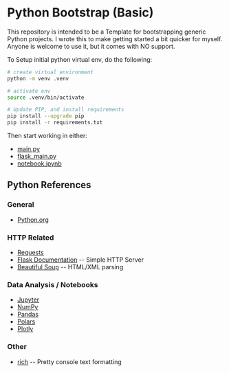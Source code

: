 # Python Bootstrap (Basic)

This repository is intended to be a Template for bootstrapping generic Python projects.
I wrote this to make getting started a bit quicker for myself.  Anyone is welcome to use it, but it comes with NO support.

To Setup initial python virtual env, do the following:
```bash
# create virtual environment
python -m venv .venv

# activate env
source .venv/bin/activate

# Update PIP, and install requirements
pip install --upgrade pip
pip install -r requirements.txt
```

Then start working in either:
- [main.py](src/main.py)
- [flask_main.py](src/flask_main.py)
- [notebook.ipynb](notebooks/notebook.ipynb)

## Python References
### General
- [Python.org](https://python.org/)

### HTTP Related
- [Requests](https://docs.python-requests.org/en/latest/index.html)
- [Flask Documentation](https://flask.palletsprojects.com/en/3.0.x/) -- Simple HTTP Server
- [Beautiful Soup](https://www.crummy.com/software/BeautifulSoup/) -- HTML/XML parsing

### Data Analysis / Notebooks
- [Jupyter](https://jupyter.org/)
- [NumPy](https://numpy.org/)
- [Pandas](https://pandas.pydata.org/)
- [Polars](https://pola.rs/)
- [Plotly](https://plotly.com/python-api-reference/generated/plotly.html)

### Other
- [rich](https://github.com/Textualize/rich) -- Pretty console text formatting
